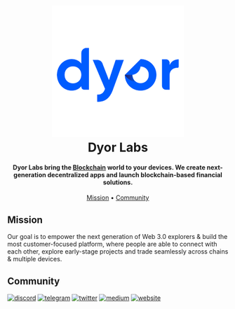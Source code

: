 <h1 align="center">
  <br>
  <a href="https://github.com/masxxiii/resources/blob/main/logo/dyor.png?raw=true"><img src="https://github.com/masxxiii/resources/blob/main/logo/dyor.png?raw=true" alt="DYOR" width="300"></a>
  <br>
  Dyor Labs
  <br>
</h1>

<h4 align="center">Dyor Labs bring the <a href="https://en.wikipedia.org/wiki/Blockchain">Blockchain</a> world to your devices. We create next-generation decentralized apps and launch blockchain-based financial solutions.</h4>

<p align="center">
  <a href="#mission">Mission</a> •
  <a href="#community">Community</a>
</p>

## Mission

Our goal is to empower the next generation of Web 3.0 explorers & build the most customer-focused platform, where people are able to connect with each other, explore early-stage projects and trade seamlessly across chains & multiple devices.

## Community

<a href="https://discord.com/invite/HxhDy9vVpT"><img src="https://img.shields.io/badge/Discord-5865F2?style=for-the-badge&logo=discord&logoColor=white" alt="discord"></a>
<a href="https://t.me/+gmN6ckDUKb0yZTY8"><img src="https://img.shields.io/badge/Telegram-2CA5E0?style=for-the-badge&logo=telegram&logoColor=white" alt="telegram"></a>
<a href="https://twitter.com/dyorexchange"><img src="https://img.shields.io/badge/Twitter-1DA1F2?style=for-the-badge&logo=twitter&logoColor=white" alt="twitter"></a>
<a href="https://medium.com/@dyorexchange"><img src="https://img.shields.io/badge/Medium-12100E?style=for-the-badge&logo=medium&logoColor=white" alt="medium"></a>
<a href="https://dyor.exchange"><img src="https://img.shields.io/badge/website-000000?style=for-the-badge&logo=About.me&logoColor=white" alt="website"></a>

